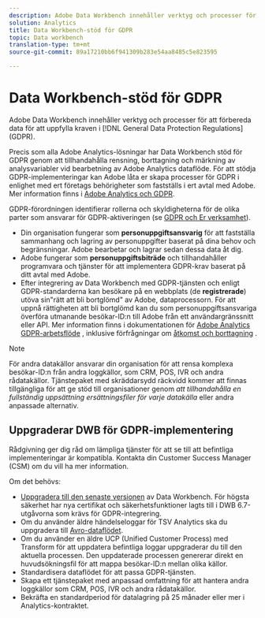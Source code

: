 ```yaml
---
description: Adobe Data Workbench innehåller verktyg och processer för att förbereda dina data så att de överensstämmer med de allmänna dataskyddsreglerna (GDPR).
solution: Analytics
title: Data Workbench-stöd för GDPR
topic: Data workbench
translation-type: tm+mt
source-git-commit: 89a17210bb6f941309b283e54aa8485c5e823595

---
```



# Data Workbench-stöd för GDPR

Adobe Data Workbench innehåller verktyg och processer för att förbereda data för att uppfylla kraven i [!DNL General Data Protection Regulations] (GDPR).

Precis som alla Adobe Analytics-lösningar har Data Workbench stöd för GDPR genom att tillhandahålla rensning, borttagning och märkning av analysvariabler vid bearbetning av Adobe Analytics dataflöde. För att stödja GDPR-implementeringar kan Adobe låta er skapa processer för GDPR i enlighet med ert företags behörigheter som fastställs i ert avtal med Adobe. Mer information finns i [Adobe Analytics och GDPR](https://docs.adobe.com/content/help/en/analytics/admin/data-governance/an-gdpr-overview.html).

GDPR-förordningen identifierar rollerna och skyldigheterna för de olika parter som ansvarar för GDPR-aktiveringen (se [GDPR och Er verksamhet](https://www.adobe.com/privacy/general-data-protection-regulation.html)).

* Din organisation fungerar som **personuppgiftsansvarig** för att fastställa sammanhang och lagring av personuppgifter baserat på dina behov och begränsningar. Adobe bearbetar och lagrar sedan dessa data åt dig.
* Adobe fungerar som **personuppgiftsbiträde** och tillhandahåller programvara och tjänster för att implementera GDPR-krav baserat på ditt avtal med Adobe.
* Efter integrering av Data Workbench med GDPR-tjänsten och enligt GDPR-standarderna kan besökare på en webbplats (de **registrerade**) utöva sin&quot;rätt att bli bortglömd&quot; av Adobe, dataprocessorn. För att uppnå rättigheten att bli bortglömd kan du som personuppgiftsansvariga överföra utmanande besökar-ID:n till Adobe från ett användargränssnitt eller API. Mer information finns i dokumentationen för [Adobe Analytics GDPR-arbetsflöde](https://docs.adobe.com/help/en/analytics/admin/data-governance/an-gdpr-workflow.html) , inklusive förfrågningar om [åtkomst och borttagning](https://docs.adobe.com/content/help/en/analytics/admin/data-governance/gdpr-submit-access-delete.html) .

>[!Note]
>
>För andra datakällor ansvarar din organisation för att rensa komplexa besökar-ID:n från andra loggkällor, som CRM, POS, IVR och andra rådatakällor. Tjänstepaket med skräddarsydd räckvidd kommer att finnas tillgängliga för att ge stöd till organisationer genom _att tillhandahålla en fullständig uppsättning ersättningsfiler för varje datakälla_ eller andra anpassade alternativ.

## Uppgraderar DWB för GDPR-implementering

Rådgivning ger dig råd om lämpliga tjänster för att se till att befintliga implementeringar är kompatibla. Kontakta din Customer Success Manager (CSM) om du vill ha mer information.

Om det behövs:

* [Uppgradera till den senaste versionen](https://docs.adobe.com/content/help/en/data-workbench/using/release-notes/release-notes.html) av Data Workbench. För högsta säkerhet har nya certifikat och säkerhetsfunktioner lagts till i DWB 6.7-utgåvorna som krävs för GDPR-integrering.
* Om du använder äldre händelseloggar för TSV Analytics ska du uppgradera till [Avro-dataflödet](https://docs.adobe.com/content/help/en/data-workbench/using/dataset/log-proc-config-file/c-log-sources.html#section-9a824b4c3d5549e7952a7111232035b2).
* Om du använder en äldre UCP (Unified Customer Process) med Transform för att uppdatera befintliga loggar uppgraderar du till den aktuella processen. Den uppdaterade processen genererar direkt en huvudsökningsfil för att mappa besökar-ID:n mellan olika källor.
* Standardisera dataflödet för att passa GDPR-tjänsten.
* Skapa ett tjänstepaket med anpassad omfattning för att hantera andra loggkällor som CRM, POS, IVR och andra rådatakällor.
* Bekräfta en standardperiod för datalagring på 25 månader eller mer i Analytics-kontraktet.

